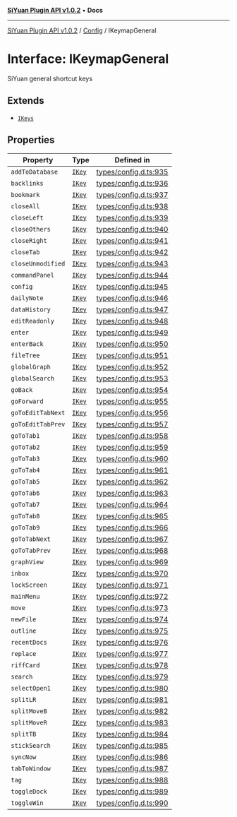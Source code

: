 [**SiYuan Plugin API v1.0.2**](../../../README.md) • **Docs**

---

[SiYuan Plugin API v1.0.2](../../../README.md) / [Config](../README.md) / IKeymapGeneral

# Interface: IKeymapGeneral

SiYuan general shortcut keys

## Extends

- [`IKeys`](IKeys.md)

## Properties

| Property          | Type              | Defined in                                                                                     |
| ----------------- | ----------------- | ---------------------------------------------------------------------------------------------- |
| `addToDatabase`   | [`IKey`](IKey.md) | [types/config.d.ts:935](https://github.com/siyuan-note/petal/tree/main/types/config.d.ts#L935) |
| `backlinks`       | [`IKey`](IKey.md) | [types/config.d.ts:936](https://github.com/siyuan-note/petal/tree/main/types/config.d.ts#L936) |
| `bookmark`        | [`IKey`](IKey.md) | [types/config.d.ts:937](https://github.com/siyuan-note/petal/tree/main/types/config.d.ts#L937) |
| `closeAll`        | [`IKey`](IKey.md) | [types/config.d.ts:938](https://github.com/siyuan-note/petal/tree/main/types/config.d.ts#L938) |
| `closeLeft`       | [`IKey`](IKey.md) | [types/config.d.ts:939](https://github.com/siyuan-note/petal/tree/main/types/config.d.ts#L939) |
| `closeOthers`     | [`IKey`](IKey.md) | [types/config.d.ts:940](https://github.com/siyuan-note/petal/tree/main/types/config.d.ts#L940) |
| `closeRight`      | [`IKey`](IKey.md) | [types/config.d.ts:941](https://github.com/siyuan-note/petal/tree/main/types/config.d.ts#L941) |
| `closeTab`        | [`IKey`](IKey.md) | [types/config.d.ts:942](https://github.com/siyuan-note/petal/tree/main/types/config.d.ts#L942) |
| `closeUnmodified` | [`IKey`](IKey.md) | [types/config.d.ts:943](https://github.com/siyuan-note/petal/tree/main/types/config.d.ts#L943) |
| `commandPanel`    | [`IKey`](IKey.md) | [types/config.d.ts:944](https://github.com/siyuan-note/petal/tree/main/types/config.d.ts#L944) |
| `config`          | [`IKey`](IKey.md) | [types/config.d.ts:945](https://github.com/siyuan-note/petal/tree/main/types/config.d.ts#L945) |
| `dailyNote`       | [`IKey`](IKey.md) | [types/config.d.ts:946](https://github.com/siyuan-note/petal/tree/main/types/config.d.ts#L946) |
| `dataHistory`     | [`IKey`](IKey.md) | [types/config.d.ts:947](https://github.com/siyuan-note/petal/tree/main/types/config.d.ts#L947) |
| `editReadonly`    | [`IKey`](IKey.md) | [types/config.d.ts:948](https://github.com/siyuan-note/petal/tree/main/types/config.d.ts#L948) |
| `enter`           | [`IKey`](IKey.md) | [types/config.d.ts:949](https://github.com/siyuan-note/petal/tree/main/types/config.d.ts#L949) |
| `enterBack`       | [`IKey`](IKey.md) | [types/config.d.ts:950](https://github.com/siyuan-note/petal/tree/main/types/config.d.ts#L950) |
| `fileTree`        | [`IKey`](IKey.md) | [types/config.d.ts:951](https://github.com/siyuan-note/petal/tree/main/types/config.d.ts#L951) |
| `globalGraph`     | [`IKey`](IKey.md) | [types/config.d.ts:952](https://github.com/siyuan-note/petal/tree/main/types/config.d.ts#L952) |
| `globalSearch`    | [`IKey`](IKey.md) | [types/config.d.ts:953](https://github.com/siyuan-note/petal/tree/main/types/config.d.ts#L953) |
| `goBack`          | [`IKey`](IKey.md) | [types/config.d.ts:954](https://github.com/siyuan-note/petal/tree/main/types/config.d.ts#L954) |
| `goForward`       | [`IKey`](IKey.md) | [types/config.d.ts:955](https://github.com/siyuan-note/petal/tree/main/types/config.d.ts#L955) |
| `goToEditTabNext` | [`IKey`](IKey.md) | [types/config.d.ts:956](https://github.com/siyuan-note/petal/tree/main/types/config.d.ts#L956) |
| `goToEditTabPrev` | [`IKey`](IKey.md) | [types/config.d.ts:957](https://github.com/siyuan-note/petal/tree/main/types/config.d.ts#L957) |
| `goToTab1`        | [`IKey`](IKey.md) | [types/config.d.ts:958](https://github.com/siyuan-note/petal/tree/main/types/config.d.ts#L958) |
| `goToTab2`        | [`IKey`](IKey.md) | [types/config.d.ts:959](https://github.com/siyuan-note/petal/tree/main/types/config.d.ts#L959) |
| `goToTab3`        | [`IKey`](IKey.md) | [types/config.d.ts:960](https://github.com/siyuan-note/petal/tree/main/types/config.d.ts#L960) |
| `goToTab4`        | [`IKey`](IKey.md) | [types/config.d.ts:961](https://github.com/siyuan-note/petal/tree/main/types/config.d.ts#L961) |
| `goToTab5`        | [`IKey`](IKey.md) | [types/config.d.ts:962](https://github.com/siyuan-note/petal/tree/main/types/config.d.ts#L962) |
| `goToTab6`        | [`IKey`](IKey.md) | [types/config.d.ts:963](https://github.com/siyuan-note/petal/tree/main/types/config.d.ts#L963) |
| `goToTab7`        | [`IKey`](IKey.md) | [types/config.d.ts:964](https://github.com/siyuan-note/petal/tree/main/types/config.d.ts#L964) |
| `goToTab8`        | [`IKey`](IKey.md) | [types/config.d.ts:965](https://github.com/siyuan-note/petal/tree/main/types/config.d.ts#L965) |
| `goToTab9`        | [`IKey`](IKey.md) | [types/config.d.ts:966](https://github.com/siyuan-note/petal/tree/main/types/config.d.ts#L966) |
| `goToTabNext`     | [`IKey`](IKey.md) | [types/config.d.ts:967](https://github.com/siyuan-note/petal/tree/main/types/config.d.ts#L967) |
| `goToTabPrev`     | [`IKey`](IKey.md) | [types/config.d.ts:968](https://github.com/siyuan-note/petal/tree/main/types/config.d.ts#L968) |
| `graphView`       | [`IKey`](IKey.md) | [types/config.d.ts:969](https://github.com/siyuan-note/petal/tree/main/types/config.d.ts#L969) |
| `inbox`           | [`IKey`](IKey.md) | [types/config.d.ts:970](https://github.com/siyuan-note/petal/tree/main/types/config.d.ts#L970) |
| `lockScreen`      | [`IKey`](IKey.md) | [types/config.d.ts:971](https://github.com/siyuan-note/petal/tree/main/types/config.d.ts#L971) |
| `mainMenu`        | [`IKey`](IKey.md) | [types/config.d.ts:972](https://github.com/siyuan-note/petal/tree/main/types/config.d.ts#L972) |
| `move`            | [`IKey`](IKey.md) | [types/config.d.ts:973](https://github.com/siyuan-note/petal/tree/main/types/config.d.ts#L973) |
| `newFile`         | [`IKey`](IKey.md) | [types/config.d.ts:974](https://github.com/siyuan-note/petal/tree/main/types/config.d.ts#L974) |
| `outline`         | [`IKey`](IKey.md) | [types/config.d.ts:975](https://github.com/siyuan-note/petal/tree/main/types/config.d.ts#L975) |
| `recentDocs`      | [`IKey`](IKey.md) | [types/config.d.ts:976](https://github.com/siyuan-note/petal/tree/main/types/config.d.ts#L976) |
| `replace`         | [`IKey`](IKey.md) | [types/config.d.ts:977](https://github.com/siyuan-note/petal/tree/main/types/config.d.ts#L977) |
| `riffCard`        | [`IKey`](IKey.md) | [types/config.d.ts:978](https://github.com/siyuan-note/petal/tree/main/types/config.d.ts#L978) |
| `search`          | [`IKey`](IKey.md) | [types/config.d.ts:979](https://github.com/siyuan-note/petal/tree/main/types/config.d.ts#L979) |
| `selectOpen1`     | [`IKey`](IKey.md) | [types/config.d.ts:980](https://github.com/siyuan-note/petal/tree/main/types/config.d.ts#L980) |
| `splitLR`         | [`IKey`](IKey.md) | [types/config.d.ts:981](https://github.com/siyuan-note/petal/tree/main/types/config.d.ts#L981) |
| `splitMoveB`      | [`IKey`](IKey.md) | [types/config.d.ts:982](https://github.com/siyuan-note/petal/tree/main/types/config.d.ts#L982) |
| `splitMoveR`      | [`IKey`](IKey.md) | [types/config.d.ts:983](https://github.com/siyuan-note/petal/tree/main/types/config.d.ts#L983) |
| `splitTB`         | [`IKey`](IKey.md) | [types/config.d.ts:984](https://github.com/siyuan-note/petal/tree/main/types/config.d.ts#L984) |
| `stickSearch`     | [`IKey`](IKey.md) | [types/config.d.ts:985](https://github.com/siyuan-note/petal/tree/main/types/config.d.ts#L985) |
| `syncNow`         | [`IKey`](IKey.md) | [types/config.d.ts:986](https://github.com/siyuan-note/petal/tree/main/types/config.d.ts#L986) |
| `tabToWindow`     | [`IKey`](IKey.md) | [types/config.d.ts:987](https://github.com/siyuan-note/petal/tree/main/types/config.d.ts#L987) |
| `tag`             | [`IKey`](IKey.md) | [types/config.d.ts:988](https://github.com/siyuan-note/petal/tree/main/types/config.d.ts#L988) |
| `toggleDock`      | [`IKey`](IKey.md) | [types/config.d.ts:989](https://github.com/siyuan-note/petal/tree/main/types/config.d.ts#L989) |
| `toggleWin`       | [`IKey`](IKey.md) | [types/config.d.ts:990](https://github.com/siyuan-note/petal/tree/main/types/config.d.ts#L990) |
